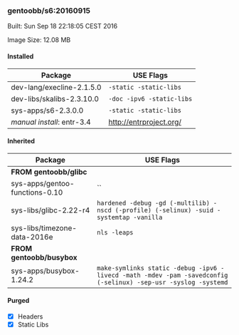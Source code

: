 ### gentoobb/s6:20160915
Built: Sun Sep 18 22:18:05 CEST 2016

Image Size: 12.08 MB
#### Installed
Package | USE Flags
--------|----------
dev-lang/execline-2.1.5.0 | `-static -static-libs`
dev-libs/skalibs-2.3.10.0 | `-doc -ipv6 -static-libs`
sys-apps/s6-2.3.0.0 | `-static -static-libs`
*manual install*: entr-3.4 | http://entrproject.org/
#### Inherited
Package | USE Flags
--------|----------
**FROM gentoobb/glibc** |
sys-apps/gentoo-functions-0.10 | ``
sys-libs/glibc-2.22-r4 | `hardened -debug -gd (-multilib) -nscd (-profile) (-selinux) -suid -systemtap -vanilla`
sys-libs/timezone-data-2016e | `nls -leaps`
**FROM gentoobb/busybox** |
sys-apps/busybox-1.24.2 | `make-symlinks static -debug -ipv6 -livecd -math -mdev -pam -savedconfig (-selinux) -sep-usr -syslog -systemd`
#### Purged
- [x] Headers
- [x] Static Libs
